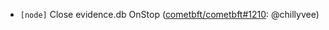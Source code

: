 - `[node]` Close evidence.db OnStop ([cometbft/cometbft\#1210](https://github.com/KYVENetwork/cometbft/v38/pull/1210): @chillyvee)
